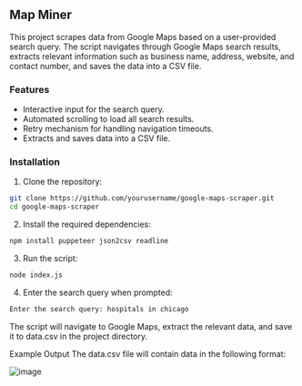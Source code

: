 ## Map Miner

This project scrapes data from Google Maps based on a user-provided search query. The script navigates through Google Maps search results, extracts relevant information such as business name, address, website, and contact number, and saves the data into a CSV file.

### Features

- Interactive input for the search query.
- Automated scrolling to load all search results.
- Retry mechanism for handling navigation timeouts.
- Extracts and saves data into a CSV file.

### Installation

1. Clone the repository:

```bash
git clone https://github.com/yourusername/google-maps-scraper.git
cd google-maps-scraper
```
2. Install the required dependencies:
```bash
npm install puppeteer json2csv readline
```
3. Run the script:
```bash
node index.js
```
4. Enter the search query when prompted:
```bash
Enter the search query: hospitals in chicago
```
The script will navigate to Google Maps, extract the relevant data, and save it to data.csv in the project directory.

Example Output
The data.csv file will contain data in the following format:

![image](https://github.com/trisweta/map-miner/assets/92795084/ca177fab-38a7-41a0-a223-5013392b28fe)
